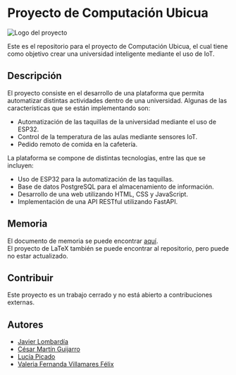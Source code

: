# Proyecto de Computación Ubicua

![Logo del proyecto](https://github.com/CesarMartin2002/Proyecto-ubicua/blob/ae71068b281bec299fc2720dfbf35dd84001ad65/CODIGO/FRONT/static/images/LOGO.png)

Este es el repositorio para el proyecto de Computación Ubicua, el cual tiene como objetivo crear una universidad inteligente mediante el uso de IoT.

## Descripción

El proyecto consiste en el desarrollo de una plataforma que permita automatizar distintas actividades dentro de una universidad. Algunas de las características que se están implementando son:

- Automatización de las taquillas de la universidad mediante el uso de ESP32.
- Control de la temperatura de las aulas mediante sensores IoT.
- Pedido remoto de comida en la cafetería.

La plataforma se compone de distintas tecnologías, entre las que se incluyen:

- Uso de ESP32 para la automatización de las taquillas.
- Base de datos PostgreSQL para el almacenamiento de información.
- Desarrollo de una web utilizando HTML, CSS y JavaScript.
- Implementación de una API RESTful utilizando FastAPI.

## Memoria
El documento de memoria se puede encontrar [aquí](https://www.overleaf.com/read/wxcfdvkfcybv).  
El proyecto de LaTeX también se puede encontrar al repositorio, pero puede no estar actualizado.
## Contribuir

Este proyecto es un trabajo cerrado y no está abierto a contribuciones externas.

## Autores

- [Javier Lombardía](https://github.com/lombaa)
- [César Martín Guijarro](https://github.com/CesarMartin2002)
- [Lucía Picado](https://github.com/LuciaPicado)
- [Valeria Fernanda Villamares Félix](https://github.com/Valeriia632)
